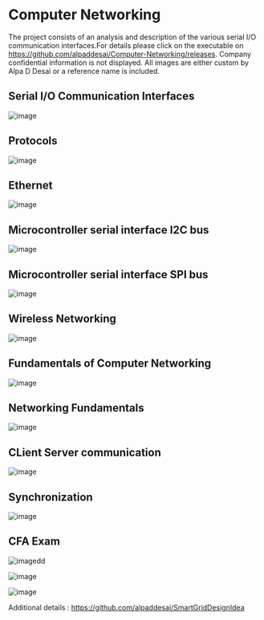 # Computer Networking

The project consists of an analysis and description of the various serial I/O communication interfaces.For details please click on the 
executable on https://github.com/alpaddesai/Computer-Networking/releases. Company confidential information is not displayed. All images are 
either custom by Alpa D Desai or a reference name is included.


## Serial I/O Communication Interfaces
![image](ComputerNetworking.png)

## Protocols
![image](Protocols.png)

## Ethernet
![image](Ethernet.png)

## Microcontroller serial interface I2C bus
![image](I2CBus.png)

## Microcontroller serial interface SPI bus
![image](SPI.png)

## Wireless Networking
![image](WirelessNetworking.jpg)

## Fundamentals of Computer Networking
![image](FundamentalsComputerNetworking.jpg)

## Networking Fundamentals
![image](NetworkingFundamentals.jpg)

## CLient Server communication
![image](ServerClientImage.jpg)

## Synchronization
![image](Synchronization.jpg)

## CFA Exam
![imagedd](CFAExam.jpg)

![image](USCopyrightCertificate.png)

![image](Ethics.jpg)

Additional details : https://github.com/alpaddesai/SmartGridDesignIdea

